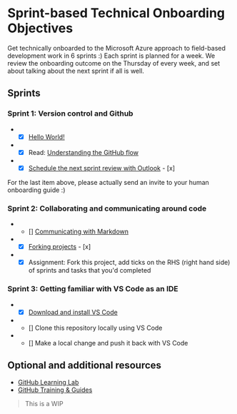 # Sprint-based Technical Onboarding Objectives

Get technically onboarded to the Microsoft Azure approach to field-based development work in 6 sprints :)
Each sprint is planned for a week. We review the onboarding outcome on the Thursday of every week, and set about 
talking about the next sprint if all is well.

## Sprints

### Sprint 1: Version control and Github


* - [x] [Hello World!](https://guides.github.com/activities/hello-world/) 
* - [x] Read: [Understanding the GitHub flow](https://guides.github.com/introduction/flow/)
* - [x] [Schedule the next sprint review with Outlook](https://support.office.com/en-us/article/schedule-a-meeting-with-other-people-5c9877bc-ab91-4a7c-99fb-b0b68d7ea94f) - [x]

For the last item above, please actually send an invite to your human onboarding guide :)

### Sprint 2: Collaborating and communicating around code

* - [] [Communicating with Markdown](https://lab.github.com/githubtraining/communicating-using-markdown)
* - [x] [Forking projects](https://guides.github.com/activities/forking/) - [x]
* - [x] Assignment: Fork this project, add ticks on the RHS (right hand side) of sprints and tasks that you'd completed 

### Sprint 3: Getting familiar with VS Code as an IDE

* - [x] [Download and install VS Code](https://code.visualstudio.com/download)
* - [] Clone this repository locally using VS Code 
* - [] Make a local change and push it back with VS Code

## Optional and additional resources
* [GitHub Learning Lab](https://lab.github.com/)
* [GitHub Training & Guides](https://www.youtube.com/githubguides)

> This is a WIP
